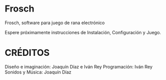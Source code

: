 Frosch
======

Frosch, software para juego de rana electrónico

Espere próximamente instrucciones de Instalación, Configuración y Juego.

CRÉDITOS
========

Diseño e imaginación: Joaquín Díaz e Iván Rey
Programación: Iván Rey
Sonidos y Música: Joaquín Díaz